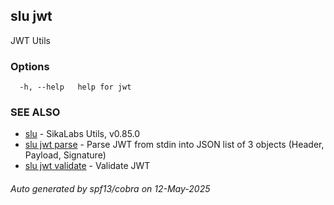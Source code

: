 ## slu jwt

JWT Utils

### Options

```
  -h, --help   help for jwt
```

### SEE ALSO

* [slu](slu.md)	 - SikaLabs Utils, v0.85.0
* [slu jwt parse](slu_jwt_parse.md)	 - Parse JWT from stdin into JSON list of 3 objects (Header, Payload, Signature)
* [slu jwt validate](slu_jwt_validate.md)	 - Validate JWT

###### Auto generated by spf13/cobra on 12-May-2025
